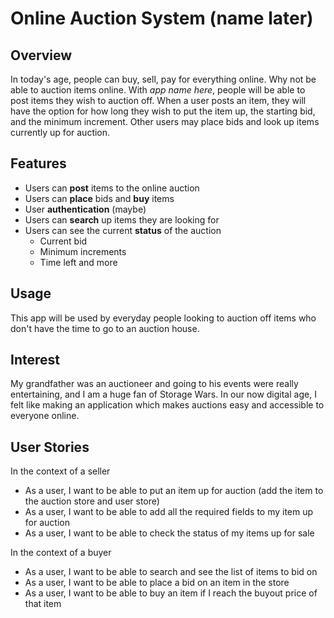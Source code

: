 # Online Auction System (name later)

## Overview
In today's age, people can buy, sell, pay for everything online. Why not be
able to auction items online. With *app name here*, people will be able to post
items they wish to auction off. When a user posts an item, they will have the option for
how long they wish to put the item up, the starting bid, and the minimum increment.
Other users may place bids and look up items currently up for auction. 

## Features
- Users can **post** items to the online auction
- Users can **place** bids and **buy** items
- User **authentication** (maybe)
- Users can **search** up items they are looking for
- Users can see the current **status** of the auction
    - Current bid
    - Minimum increments
    - Time left and more

## Usage
This app will be used by everyday people looking to auction off items who don't
have the time to go to an auction house. 

## Interest
My grandfather was an auctioneer and going to his events were really entertaining,
and I am a huge fan of Storage Wars. In our now digital age, I felt like making
an application which makes auctions easy and accessible to everyone online.

## User Stories
In the context of a seller
- As a user, I want to be able to put an item up for auction (add the item to the auction store and user store)
- As a user, I want to be able to add all the required fields to my item up for auction
- As a user, I want to be able to check the status of my items up for sale

In the context of a buyer
- As a user, I want to be able to search and see the list of items to bid on
- As a user, I want to be able to place a bid on an item in the store
- As a user, I want to be able to buy an item if I reach the buyout price of that item
